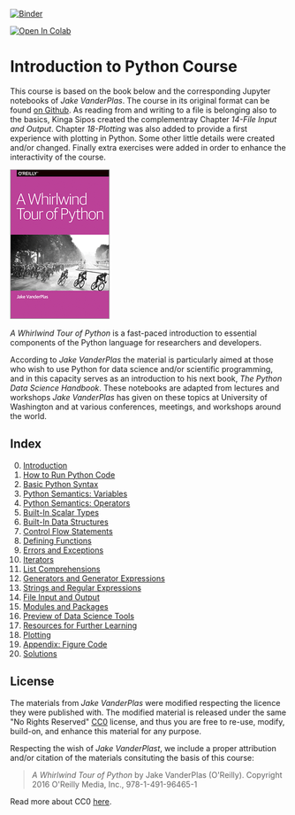[![Binder](https://mybinder.org/badge_logo.svg)](https://mybinder.org/v2/gh/KingaS03/Introduction-to-Python-2020-June/master)

[![Open In Colab](https://colab.research.google.com/assets/colab-badge.svg)](https://colab.research.google.com/github/KingaS03/Introduction-to-Python-2020-June)

# Introduction to Python Course
 
This course is based on the book below and the corresponding Jupyter notebooks of *Jake VanderPlas*. The course in its original format can be found [on Github](https://github.com/jakevdp/WhirlwindTourOfPython). As reading from and writing to a file is belonging also to the basics, Kinga Sipos created the complementray Chapter *14-File Input and Output*. Chapter *18-Plotting* was also added to provide a first experience with plotting in Python. Some other little details were created and/or changed. Finally extra exercises were added in order to enhance the interactivity of the course.

<img src="Course/fig/cover-large.gif">

*A Whirlwind Tour of Python* is a fast-paced introduction to essential
components of the Python language for researchers and developers.

According to *Jake VanderPlas* the material is particularly aimed at those 
who wish to use Python for data 
science and/or scientific programming, and in this capacity serves as an
introduction to his next book, *The Python Data Science Handbook*.
These notebooks are adapted from lectures and workshops *Jake VanderPlas* has given on these
topics at University of Washington and at various conferences, meetings, and
workshops around the world.

## Index

0. [Introduction](00-Introduction.ipynb)
1. [How to Run Python Code](01-How-to-Run-Python-Code.ipynb)
2. [Basic Python Syntax](02-Basic-Python-Syntax.ipynb)
3. [Python Semantics: Variables](03-Semantics-Variables.ipynb)
4. [Python Semantics: Operators](04-Semantics-Operators.ipynb)
5. [Built-In Scalar Types](05-Built-in-Scalar-Types.ipynb)
6. [Built-In Data Structures](06-Built-in-Data-Structures.ipynb)
7. [Control Flow Statements](07-Control-Flow-Statements.ipynb)
8. [Defining Functions](08-Defining-Functions.ipynb)
9. [Errors and Exceptions](09-Errors-and-Exceptions.ipynb)
10. [Iterators](10-Iterators.ipynb)
11. [List Comprehensions](11-List-Comprehensions.ipynb)
12. [Generators and Generator Expressions](12-Generators.ipynb)
13. [Strings and Regular Expressions](13-Strings-and-Regular-Expressions.ipynb)
14. [File Input and Output](14-File-Input-and-Output.ipynb)
15. [Modules and Packages](15-Modules-and-Packages.ipynb)
16. [Preview of Data Science Tools](16-Preview-of-Data-Science-Tools.ipynb)
17. [Resources for Further Learning](17-Further-Resources.ipynb)
18. [Plotting](18-Plotting.ipynb)
19. [Appendix: Figure Code](19-Figures.ipynb)
20. [Solutions](20-Solutions.ipynb)

## License

The materials from *Jake VanderPlas* were modified respecting the licence they were published with. The modified material is released under the same "No Rights Reserved" [CC0](LICENSE)
license, and thus you are free to re-use, modify, build-on, and enhance
this material for any purpose.

Respecting the wish of *Jake VanderPlast*, we include a proper attribution and/or citation of the materials consituting the basis of this course:

> *A Whirlwind Tour of Python* by Jake VanderPlas (O'Reilly). Copyright 2016 O'Reilly Media, Inc., 978-1-491-96465-1

Read more about CC0 [here](https://creativecommons.org/share-your-work/public-domain/cc0/).
